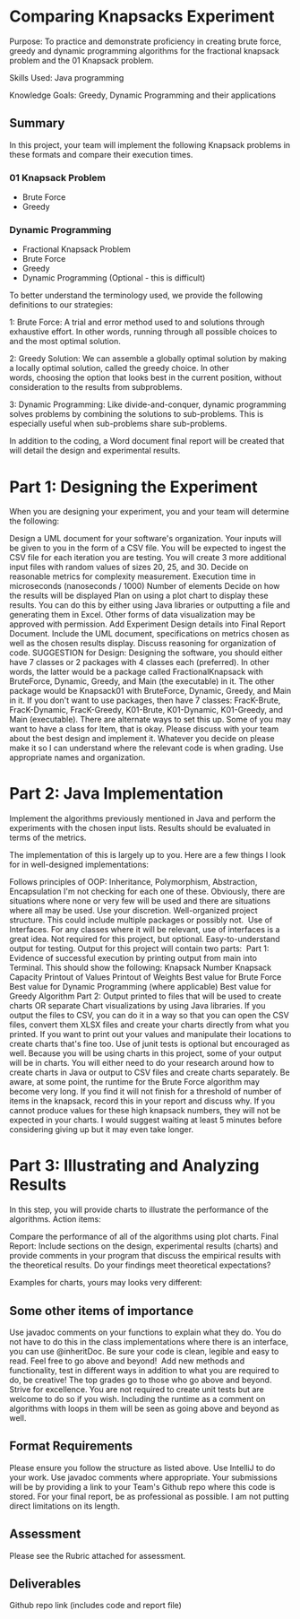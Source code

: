 # Comparing Knapsacks Experiment

Purpose: To practice and demonstrate proficiency in creating brute force, greedy and dynamic programming algorithms for the fractional knapsack problem and the 01 Knapsack problem.

Skills Used: Java programming

Knowledge Goals: Greedy, Dynamic Programming and their applications

## Summary

In this project, your team will implement the following Knapsack problems in these formats and compare their execution times.

### 01 Knapsack Problem
* Brute Force
* Greedy
### Dynamic Programming
* Fractional Knapsack Problem
* Brute Force
* Greedy
* Dynamic Programming (Optional - this is difficult)

To better understand the terminology used, we provide the following definitions to our strategies: 

1: Brute Force: A trial and error method used to and solutions through exhaustive effort. In other words, running through all possible choices to and the most optimal solution. 

2: Greedy Solution: We can assemble a globally optimal solution by making a locally optimal solution, called the greedy choice. In other words, choosing the option that looks best in the current position, without consideration to the results from subproblems. 

3: Dynamic Programming: Like divide-and-conquer, dynamic programming solves problems by combining the solutions to sub-problems. This is especially useful when sub-problems share sub-problems.

In addition to the coding, a Word document final report will be created that will detail the design and experimental results.

# Part 1: Designing the Experiment

When you are designing your experiment, you and your team will determine the following:

Design a UML document for your software's organization.
Your inputs will be given to you in the form of a CSV file. You will be expected to ingest the CSV file for each iteration you are testing. You will create 3 more additional input files with random values of sizes 20, 25, and 30.
Decide on reasonable metrics for complexity measurement.
Execution time in microseconds (nanoseconds / 1000)
Number of elements
Decide on how the results will be displayed
Plan on using a plot chart to display these results. You can do this by either using Java libraries or outputting a file and generating them in Excel. Other forms of data visualization may be approved with permission.
Add Experiment Design details into Final Report Document. Include the UML document, specifications on metrics chosen as well as the chosen results display. Discuss reasoning for organization of code.
SUGGESTION for Design: Designing the software, you should either have 7 classes or 2 packages with 4 classes each (preferred). In other words, the latter would be a package called FractionalKnapsack with BruteForce, Dynamic, Greedy, and Main (the executable) in it. The other package would be Knapsack01 with BruteForce, Dynamic, Greedy, and Main in it.
If you don't want to use packages, then have 7 classes: FracK-Brute, FracK-Dynamic, FracK-Greedy, K01-Brute, K01-Dynamic, K01-Greedy, and Main (executable).
There are alternate ways to set this up. Some of you may want to have a class for Item, that is okay. Please discuss with your team about the best design and implement it. Whatever you decide on please make it so I can understand where the relevant code is when grading. Use appropriate names and organization.




# Part 2: Java Implementation

Implement the algorithms previously mentioned in Java and perform the experiments with the chosen input lists. Results should be evaluated in terms of the metrics.

The implementation of this is largely up to you. Here are a few things I look for in well-designed implementations:

Follows principles of OOP: Inheritance, Polymorphism, Abstraction, Encapsulation
I'm not checking for each one of these. Obviously, there are situations where none or very few will be used and there are situations where all may be used. Use your discretion.
Well-organized project structure.
This could include multiple packages or possibly not. 
Use of Interfaces.
For any classes where it will be relevant, use of interfaces is a great idea. Not required for this project, but optional.
Easy-to-understand output for testing.
Output for this project will contain two parts: 
Part 1: Evidence of successful execution by printing output from main into Terminal. This should show the following:
Knapsack Number
Knapsack Capacity
Printout of Values
Printout of Weights
Best value for Brute Force
Best value for Dynamic Programming (where applicable)
Best value for Greedy Algorithm
Part 2: Output printed to files that will be used to create charts OR separate Chart visualizations by using Java libraries.
If you output the files to CSV, you can do it in a way so that you can open the CSV files, convert them XLSX files and create your charts directly from what you printed. If you want to print out your values and manipulate their locations to create charts that's fine too.
Use of junit tests is optional but encouraged as well.
Because you will be using charts in this project, some of your output will be in charts. You will either need to do your research around how to create charts in Java or output to CSV files and create charts separately.
Be aware, at some point, the runtime for the Brute Force algorithm may become very long. If you find it will not finish for a threshold of number of items in the knapsack, record this in your report and discuss why. If you cannot produce values for these high knapsack numbers, they will not be expected in your charts. I would suggest waiting at least 5 minutes before considering giving up but it may even take longer.


# Part 3: Illustrating and Analyzing Results

In this step, you will provide charts to illustrate the performance of the algorithms. Action items:

Compare the performance of all of the algorithms using plot charts.
Final Report: Include sections on the design, experimental results (charts) and provide comments in your program that discuss the empirical results with the theoretical results. Do your findings meet theoretical expectations?

Examples for charts, yours may looks very different:

## Some other items of importance
Use javadoc comments on your functions to explain what they do. You do not have to do this in the class implementations where there is an interface, you can use @inheritDoc.
Be sure your code is clean, legible and easy to read.
Feel free to go above and beyond!  Add new methods and functionality, test in different ways in addition to what you are required to do, be creative! The top grades go to those who go above and beyond. Strive for excellence.
You are not required to create unit tests but are welcome to do so if you wish.
Including the runtime as a comment on algorithms with loops in them will be seen as going above and beyond as well.

## Format Requirements
Please ensure you follow the structure as listed above. Use IntelliJ to do your work. Use javadoc comments where appropriate.
Your submissions will be by providing a link to your Team's Github repo where this code is stored.
For your final report, be as professional as possible. I am not putting direct limitations on its length.

## Assessment
Please see the Rubric attached for assessment.

## Deliverables
Github repo link (includes code and report file)
